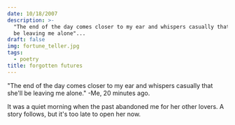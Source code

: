 ```yaml
---
date: 10/18/2007
description: >-
  "The end of the day comes closer to my ear and whispers casually that she'll
  be leaving me alone"...
draft: false
img: fortune_teller.jpg
tags:
  - poetry
title: forgotten futures
---
```


"The end of the day comes closer to my ear and whispers casually that she'll be leaving me alone."
\-Me, 20 minutes ago.

It was a quiet morning when the past abandoned me for her other lovers. A story follows, but it's too late to open her now.
